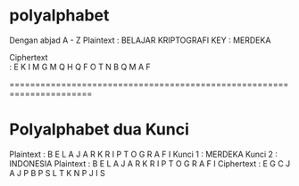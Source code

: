 # polyalphabet

Dengan abjad A - Z
Plaintext  : BELAJAR KRIPTOGRAFI
KEY        : MERDEKA

  Ciphertext  
: E K I M G M Q H Q F O T N B Q M A F

======================================================================
# Polyalphabet dua Kunci

Plaintext : B E L A J A R K R I P T O G R A F I
Kunci 1 : MERDEKA
Kunci 2 : INDONESIA
Plaintext : B E L A J A R K R I P T O G R A F I
Ciphertext : E G C J A J P B P S L T K N P J I S
